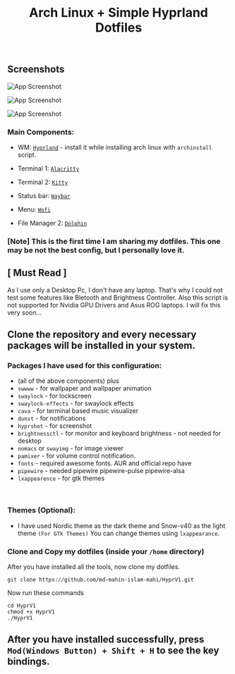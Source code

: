 <br>
<h1 align = "center"> Arch Linux + Simple Hyprland Dotfiles</h1>
</br>


## Screenshots

![App Screenshot](https://github.com/Js-bro/HyprV1/blob/main/Screenshots/1.png?raw=true)

![App Screenshot](https://github.com/Js-bro/HyprV1/blob/main/Screenshots/3.png?raw=true)

![App Screenshot](https://github.com/Js-bro/HyprV1/blob/main/Screenshots/10.png?raw=true)

### Main Components:

- WM: [`Hyprland`](https://github.com/hyprwm/Hyprland) - install it while installing arch linux with `archinstall` script.
 
- Terminal 1: [`Alacritty`](https://github.com/alacritty/alacritty)

- Terminal 2: [`Kitty`](https://github.com/kovidgoyal/kitty)
 
- Status bar: [`Waybar`](https://github.com/Alexays/Waybar)
 
- Menu: [`Wofi`](https://hg.sr.ht/~scoopta/wofi)

- File Manager 2: [`Dolphin`](https://github.com/KDE/dolphin)

### [Note] This is the first time I am sharing my dotfiles. This one may be not the best config, but I personally love it.</br>

## [ Must Read ]
As I use only a Desktop Pc, I don't have any laptop. That's why I could not test some features like Bletooth and Brightness Controller. Also this script is not supported for Nvidia GPU Drivers and Asus ROG laptops. I will fix this very soon...

## Clone the repository and every necessary packages will be installed in your system.

### Packages I have used for this configuration:
- (all of the above components) plus
- `swwww` - for wallpaper and wallpaper animation
- `swaylock` - for lockscreen
- `swaylock-effects` - for swaylock effects
- `cava` - for terminal based music visualizer
- `dunst` - for notifications
- `hyprshot` - for screenshot
- `brightnessctl`  - for monitor and keyboard brightness - not needed for desktop
- `nomacs` or `swayimg` - for image viewer 
- `pamixer` - for volume control notification.
- `fonts` - required awesome fonts. AUR and official repo have
- `pipewire` - needed pipewire pipewire-pulse pipewire-alsa
- `lxappearence` - for gtk themes
 </br>

### Themes (Optional):
- I have used Nordic theme as the dark theme and Snow-v40 as the light theme `(For GTk Themes)` You can change themes using `lxappearance`.

### Clone and Copy my dotfiles (inside your `/home` directory)
After you have installed all the tools, now clone my dotfiles.

```
git clone https://github.com/md-mahin-islam-mahi/HyprV1.git
```
Now run these commands

```
cd HyprV1
chmod +x HyprV1
./HyprV1
```

## After you have installed successfully, press ` Mod(Windows Button) + Shift + H ` to see the key bindings.

<br>
 